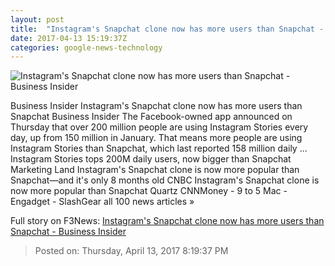 ```yaml
---
layout: post
title:  "Instagram's Snapchat clone now has more users than Snapchat - Business Insider"
date: 2017-04-13 15:19:37Z
categories: google-news-technology
---
```


![Instagram's Snapchat clone now has more users than Snapchat - Business Insider](http://static4.businessinsider.com/image/58ef8ea38af57859008b814d-1190-625/instagrams-snapchat-clone-now-has-more-users-than-snapchat.jpg)

Business Insider Instagram's Snapchat clone now has more users than Snapchat Business Insider The Facebook-owned app announced on Thursday that over 200 million people are using Instagram Stories every day, up from 150 million in January. That means more people are using Instagram Stories than Snapchat, which last reported 158 million daily ... Instagram Stories tops 200M daily users, now bigger than Snapchat Marketing Land Instagram's Snapchat clone is now more popular than Snapchat—and it's only 8 months old CNBC Instagram's Snapchat clone is now more popular than Snapchat Quartz CNNMoney - 9 to 5 Mac - Engadget - SlashGear all 100 news articles »


Full story on F3News: [Instagram's Snapchat clone now has more users than Snapchat - Business Insider](http://www.f3nws.com/n/4sHsxD)

> Posted on: Thursday, April 13, 2017 8:19:37 PM

